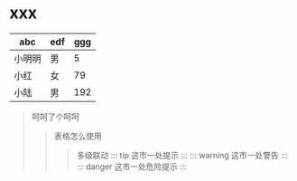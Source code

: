 # xxx
|abc|edf|ggg|
|-|-|-|
|小明明|男|5|
|小红|女|79|
|小陆|男|192|
> 呵呵了个呵呵
>> 表格怎么使用
>>> 多级联动
::: tip
这市一处提示
:::
::: warning
这市一处警告
:::
::: danger
这市一处危险提示
:::